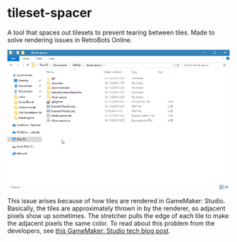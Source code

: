 # tileset-spacer
A tool that spaces out tilesets to prevent tearing between tiles. Made to solve rendering issues in RetroBots Online.

![](https://github.com/tjcouch1/tileset-spacer/blob/master/tileset-spacer.gif)

This issue arises because of how tiles are rendered in GameMaker: Studio. Basically, the tiles are approximately thrown in by the renderer, so adjacent pixels show up sometimes. The stretcher pulls the edge of each tile to make the adjacent pixels the same color. To read about this problem from the developers, see [this GameMaker: Studio tech blog post](https://www.yoyogames.com/blog/3/seamless-tile-scaling-in-gamemaker).
